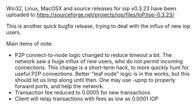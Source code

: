 Win32, Linux, MacOSX and source releases for iop v0.3.23 have been uploaded to
https://sourceforge.net/projects/iop/files/IoP/iop-0.3.23/

This is another quick bugfix release, trying to deal with the influx of new iop users.

Main items of note:

* P2P connect-to-node logic changed to reduce timeout a bit.  The network saw a huge influx of new users, who do not permit incoming connections.  This change is a short-term hack, to more quickly hunt for useful P2P connections.  Better "leaf node" logic is in the works, but this should let us limp along until then.  One may use -upnp to properly forward ports, and help the network.
* Transaction fee reduced to 0.0005 for new transactions
* Client will relay transactions with fees as low as 0.0001 IOP
